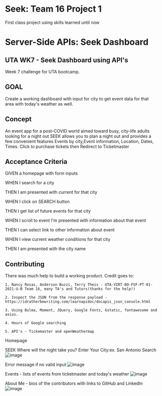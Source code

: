 # Seek: Team 16 Project 1
First class project using skills learned until now
# Server-Side APIs: Seek Dashboard

## UTA WK7 - Seek Dashboard using API's
Week 7 challenge for UTA bootcamp.

## GOAL
Create a working dashboard with input for city to get event data for that area with today's weather as well.

## Concept
An event app for a post-COVID world aimed toward busy, city-life adults looking for a night out
SEEK allows you to plan a night out and provides a few convenient features Events by city,Event information, Location,
Dates, Times. Click to purchase tickets then Redirect to Ticketmaster

## Acceptance Criteria
GIVEN a homepage with form inputs

WHEN I search for a city

THEN I am presented with current for that city

WHEN I click on SEARCH button

THEN I get list of future events for that city

WHEN I scroll to event I'm presented with information about that event

THEN I can select link to other information about event

WHEN I view current weather conditions for that city

THEN I am presented with the city name

## Contributing
There was much help to build a working product. Credit goes to:

    1. Nancy Rosas, Anderson Buzzi, Terry Theis - UTA-VIRT-BO-FSF-PT-01-2021-U-B Team 16, many TA's and Tutors(thanks for the help!)
   
    2. Inspect the JSON from the response payload - https://idratherbewriting.com/learnapidoc/docapis_json_console.html
   
    3. Using Bulma, Moment, JQuery, Google Fonts, Gstatic, fontawesome and axios. 
    
    4. Hours of Google searching

    5. API's - Tickemaster and openWeathermap

Homepage

SEEK
Where will the night take you?
Enter Your City:ex. San Antonio
 Search![image](https://user-images.githubusercontent.com/76980137/113413380-30472d00-9380-11eb-818e-34288b935dab.png)


Error message if no valid input
![image](https://user-images.githubusercontent.com/76980137/113413457-5ec50800-9380-11eb-8ff2-9f2e3d961e03.png)



Events - lists of events from ticketmaster and today's weather
![image](https://user-images.githubusercontent.com/76980137/113413515-7ef4c700-9380-11eb-93a1-1fd38e890776.png)


About Me - bios of the contributors with links to GitHub and LinkedIn
![image](https://user-images.githubusercontent.com/76980137/113413777-0b06ee80-9381-11eb-9bb9-7746942c2ac7.png)



